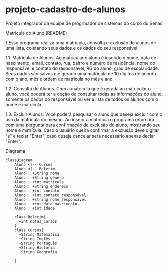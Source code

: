 # projeto-cadastro-de-alunos
Projeto integrador da equipe de progrmador de sistemas do curso do Senac

Matrícula do Aluno (README)

1.Esse programa realiza uma matrícula, consúlta e exclusão de alunos de uma lista, coletando seus dados e os dados do seu responsável.

1.1. Matrícula de Alunos. Ao matrícular o aluno é inserido o nome, data de nascimento, email, contato, rua, bairro e número de residência, nome do responsável e contato do responsável, RG do aluno, grau de escolaridade. Seus dados são salvos e é gerado uma matrícula de 10 dígitos de acordo com o ano, mês e ordem de matrícula no mês e ano.

1.2. Consulta de Alunos. Com a matrícula que é gerada ao matricular o aluno, você poderá ter a opção de consultar todas as informações do aluno, somente os dados do responsável ou ver a lista de todos os alunos com o nome e matrícula.

1.3. Excluir Alunos. Você poderá pesquisar o aluno que deseja excluir com o uso da matrícula do mesmo. Ao inserir a matrícula o programa retornará com uma pergunta para confirmação da exclusão do aluno, mostrando seu nome e matrícula. Caso o usuário queira confirmar a exclusão deve digitar "s" e teclar "Enter", caso deseje cancelar será necessário apenas declar "Enter".


Diagrama 
```mermaid
classDiagram
    Aluno <|-- Cursos
    Aluno <|-- Boletim
    Aluno : +String nome
    Aluno : +String gênero
    Aluno : +int matrícula
    Aluno : +String endereço
    Aluno : +int contato
    Aluno : +int contato_responsável
    Aluno : +string nome_responsável
    Aluno : +int data_nascimento
    Aluno : +int idade

    class Boletim{
      +int notas_cursos
    }
    class Cursos{
      +String Matemática
      +String Inglês
      +String Português
      +String História
      +String Geografia

    }
```



